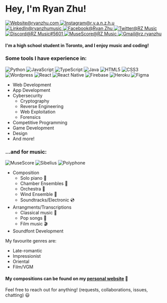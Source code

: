 <h1>Hey, I'm Ryan Zhu!</h1>

<p>
  <a href="https://www.ryanzhu.com/">
    <img src="https://img.shields.io/badge/-Website-3e4e82?style=for-the-badge&amp;logo=Github&amp;logoColor=white&amp;link=https://www.ryanzhu.com/"alt="Website@ryanzhu.com">
  </a>
  <a href="https://www.instagram.com/r.y.a.n.z.h.u/">
    <img src="https://img.shields.io/badge/-r.y.a.n.z.h.u-bc2a8d?style=for-the-badge&amp;logo=Instagram&amp;logoColor=white&amp;link=https://www.instagram.com/r.y.a.n.z.h.u/"alt="Instagram@r.y.a.n.z.h.u">
  </a>
  <a href="https://www.linkedin.com/in/ryanzhu0819/">
    <img src="https://img.shields.io/badge/-Ryan%20Zhu-0077b5?style=for-the-badge&amp;logo=LinkedIn&amp;logoColor=white&amp;link=https://www.linkedin.com/in/ryanzhumusic/"alt="LinkedIn@ryanzhumusic">
  </a>
  <a href="https://www.facebook.com/ryan.zhu.9619/">
    <img src="https://img.shields.io/badge/-Ryan%20Zhu-3b5998?style=for-the-badge&amp;logo=Facebook&amp;logoColor=white&amp;link=https://www.facebook.com/ryan.zhu.9619/"alt="Facebook@Ryan Zhu">
  </a>
  <a href="https://twitter.com/RZMusic19">
    <img src="https://img.shields.io/badge/-RZ Music-00acee?style=for-the-badge&amp;logo=Twitter&amp;logoColor=white&amp;link=https://twitter.com/RZMusic19" alt="Twitter@RZ Music">
  </a>
  <a href="https://discordapp.com/users/401127703698210816">
    <img src="https://img.shields.io/badge/-RZ%20Music-5865F2?style=for-the-badge&amp;logo=Discord&amp;logoColor=white&amp;link=https://discordapp.com/users/401127703698210816" alt="Discord@RZ Music#5601">
  </a>
  <a href="https://musescore.com/user/34214067">
    <img src="https://img.shields.io/badge/-RZ%20Music-2A567B?style=for-the-badge&amp;logo=MuseScore&amp;logoColor=white&amp;link=https://musescore.com/user/34214067" alt="MuseScore@RZ Music">
  </a>
  <a href="mailto:rz.ryanzhu@gmail.com">
    <img src="https://img.shields.io/badge/-rz.ryanzhu@gmail.com-EA4335?style=for-the-badge&amp;logo=Gmail&amp;logoColor=white&amp;link=mailto:rz.ryanzhu@gmail.com" alt="Gmail@rz.ryanzhu">
  </a>
</p>

#### I'm a high school student in Toronto, and I enjoy music and coding! 

### Some tools I have experience in:

![Python](https://img.shields.io/badge/-Python-23242b?style=flat-square&logo=python)
![JavaScript](https://img.shields.io/badge/-JavaScript-23242b?style=flat-square&logo=javascript)
![TypeScript](https://img.shields.io/badge/-TypeScript-23242b?style=flat-square&logo=typescript)
![Java](https://img.shields.io/badge/-Java-23242b?style=flat-square&logo=Java)
![HTML5](https://img.shields.io/badge/-HTML5-23242b?style=flat-square&logo=HTML5)
![CSS3](https://img.shields.io/badge/-CSS3-23242b?style=flat-square&logo=CSS3)
![Wordpress](https://img.shields.io/badge/-Wordpress-23242b?style=flat-square&logo=Wordpress)
![React](https://img.shields.io/badge/-React-23242b?style=flat-square&logo=React&logoColor=4285F4)
![React Native](https://img.shields.io/badge/-React%20Native-23242b?style=flat-square&logo=React&logoColor=4285F4)
![Firebase](https://img.shields.io/badge/-Firebase-23242b?style=flat-square&logo=Firebase)
![Heroku](https://img.shields.io/badge/-Heroku-23242b?style=flat-square&logo=Heroku)
![Figma](https://img.shields.io/badge/-Figma-23242b?style=flat-square&logo=Figma)

- Web Development
- App Development
- Cybersecurity 
  - Cryptography
  - Reverse Engineering
  - Web Exploitation
  - Forensics
- Competitive Programming
- Game Development
- Design
- And more!

### ...and for music:

![MuseScore](https://img.shields.io/badge/-MuseScore-23242b?style=flat-square&logo=MuseScore)
![Sibelius](https://img.shields.io/badge/-Sibelius-23242b?style=flat-square)
![Polyphone](https://img.shields.io/badge/-Polyphone-23242b?style=flat-square)

- Composition
  - Solo piano :musical_keyboard:
  - Chamber Ensembles :postal_horn:
  - Orchestra :violin:
  - Wind Ensemble :saxophone:
  - Soundtracks/Electronic :cd:
- Arrangments/Transcriptions
  - Classical music :musical_score:
  - Pop songs :microphone:
  - Film music :clapper:
- Soundfont Development

My favourite genres are:
- Late-romantic
- Impressionist
- Oriental
- Film/VGM

#### My compositions can be found on my [personal website](https://www.ryanzhu.com/#/music) :musical_score:

Feel free to reach out for anything! (requests, collaborations, issues, chatting) :smiley:
